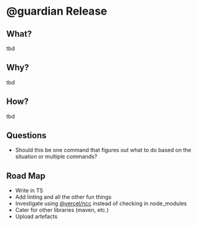 # @guardian Release

## What?

tbd

## Why?

tbd

## How?

tbd

## Questions

- Should this be one command that figures out what to do based on the situation or multiple commands?

## Road Map

- Write in TS
- Add linting and all the other fun things
- Investigate using [@vercel/ncc](https://github.com/vercel/ncc) instead of checking in node_modules
- Cater for other libraries (maven, etc.)
- Upload artefacts
